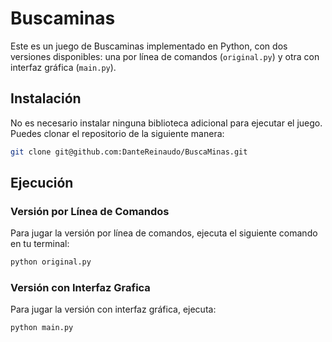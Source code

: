 # Buscaminas

Este es un juego de Buscaminas implementado en Python, con dos versiones disponibles: una por línea de comandos (`original.py`) y otra con interfaz gráfica (`main.py`).

## Instalación

No es necesario instalar ninguna biblioteca adicional para ejecutar el juego.
Puedes clonar el repositorio de la siguiente manera: 

```bash
git clone git@github.com:DanteReinaudo/BuscaMinas.git
```


## Ejecución

### Versión por Línea de Comandos

Para jugar la versión por línea de comandos, ejecuta el siguiente comando en tu terminal:

```bash
python original.py
```

### Versión con Interfaz Grafica

Para jugar la versión con interfaz gráfica, ejecuta:

```bash
python main.py
```